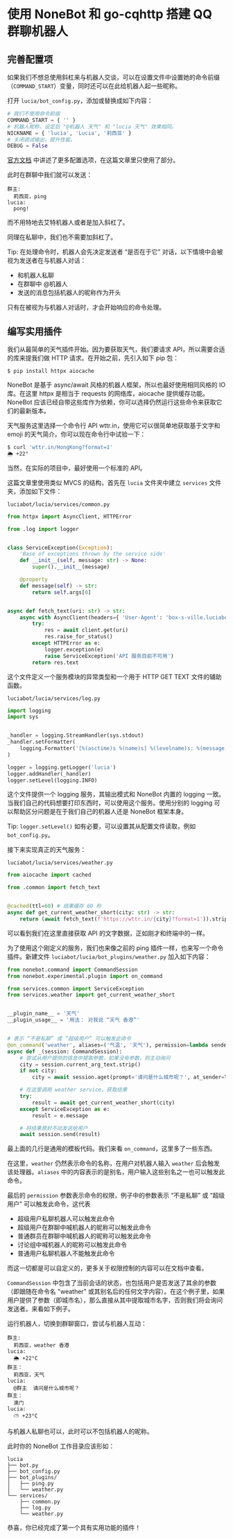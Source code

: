 # 使用 NoneBot 和 go-cqhttp 搭建 QQ 群聊机器人

## 完善配置项

如果我们不想总使用斜杠来与机器人交谈，可以在设置文件中设置她的命令前缀（`COMMAND_START`）变量，同时还可以在此给机器人起一些昵称。

打开 `lucia/bot_config.py`，添加或替换成如下内容：

```py
# 我们不使用命令前缀
COMMAND_START = { '' }
# 机器人昵称，设定后 "@机器人 天气" 和 "lucia 天气" 效果相同。
NICKNAME = { 'lucia', 'Lucia', '莉西亚' }
# 关闭调试输出，提升性能。
DEBUG = False
```

[官方文档](https://docs.nonebot.dev/api.html#%E9%85%8D%E7%BD%AE) 中讲述了更多配置选项，在这篇文章里只使用了部分。

此时在群聊中我们就可以发送：
```
群主:
  莉西亚，ping
lucia:
  pong!
```
而不用特地去艾特机器人或者是加入斜杠了。

同理在私聊中，我们也不需要加斜杠了。

Tip: 在处理命令时，机器人会先决定发送者 “是否在于它” 对话，以下情境中会被视为发送者在与机器人对话：
* 和机器人私聊
* 在群聊中 @机器人
* 发送的消息包括机器人的昵称作为开头

只有在被视为与机器人对话时，才会开始响应的命令处理。

## 编写实用插件
我们从最简单的天气插件开始。因为要获取天气，我们要请求 API，所以需要合适的库来提我们做 HTTP 请求。在开始之前，先引入如下 pip 包：
```
$ pip install httpx aiocache
```
NoneBot 是基于 async/await 风格的机器人框架，所以也最好使用相同风格的 IO 库。在这里 httpx 是相当于 requests 的网络库，aiocache 提供缓存功能。NoneBot 应该已经自带这些库作为依赖，你可以选择仍然运行这些命令来获取它们的最新版本。

天气服务这里选择一个命令行 API wttr.in，使用它可以很简单地获取基于文字和 emoji 的天气简介。你可以现在命令行中试验一下：
```sh
$ curl 'wttr.in/HongKong?format=1'
🌦 +22°
```

当然，在实际的项目中，最好使用一个标准的 API。

这篇文章里使用类似 MVCS 的结构，首先在 `lucia` 文件夹中建立 `services` 文件夹，添加如下文件：

`luciabot/lucia/services/common.py`
```py
from httpx import AsyncClient, HTTPError

from .log import logger


class ServiceException(Exception):
    'Base of exceptions thrown by the service side'
    def __init__(self, message: str) -> None:
        super().__init__(message)

    @property
    def message(self) -> str:
        return self.args[0]


async def fetch_text(uri: str) -> str:
    async with AsyncClient(headers={ 'User-Agent': 'box-s-ville.luciabot' }) as client:
        try:
            res = await client.get(uri)
            res.raise_for_status()
        except HTTPError as e:
            logger.exception(e)
            raise ServiceException('API 服务目前不可用')
        return res.text
```

这个文件定义一个服务模块的异常类型和一个用于 HTTP GET TEXT 文件的辅助函数。

`luciabot/lucia/services/log.py`
```py
import logging
import sys


_handler = logging.StreamHandler(sys.stdout)
_handler.setFormatter(
    logging.Formatter('[%(asctime)s %(name)s] %(levelname)s: %(message)s')
)

logger = logging.getLogger('lucia')
logger.addHandler(_handler)
logger.setLevel(logging.INFO)
```

这个文件提供一个 logging 服务，其输出模式和 NoneBot 内置的 logging 一致。当我们自己的代码想要打印东西时，可以使用这个服务。使用分别的 logging 可以帮助区分问题是在于我们自己的机器人还是 NoneBot 框架本身。

Tip: `logger.setLevel()` 如有必要，可以设置其从配置文件读取，例如 `bot_config.py`。

接下来实现真正的天气服务：

`luciabot/lucia/services/weather.py`
```py
from aiocache import cached

from .common import fetch_text


@cached(ttl=60) # 结果缓存 60 秒
async def get_current_weather_short(city: str) -> str:
    return (await fetch_text(f'https://wttr.in/{city}?format=1')).strip()
```
可以看到我们在这里直接获取 API 的文字数据，正如刚才和终端中的一样。

为了使用这个刚定义的服务，我们也来像之前的 ping 插件一样，也来写一个命令插件。新建文件 `luciabot/lucia/bot_plugins/weather.py` 加入如下内容：
```py
from nonebot.command import CommandSession
from nonebot.experimental.plugin import on_command

from services.common import ServiceException
from services.weather import get_current_weather_short


__plugin_name__ = '天气'
__plugin_usage__ = '用法： 对我说 “天气 香港”'


# 表示 “不是私聊” 或 “超级用户” 可以触发此命令
@on_command('weather', aliases=('气温', '天气'), permission=lambda sender: (not sender.is_privatechat) or sender.is_superuser)
async def _(session: CommandSession):
    # 尝试从用户提供的信息中提取参数，如果没有参数，则主动询问
    city = session.current_arg_text.strip()
    if not city:
        city = await session.aget(prompt='请问是什么城市呢？', at_sender=True)

    # 在这里调用 weather service，获取结果
    try:
        result = await get_current_weather_short(city)
    except ServiceException as e:
        result = e.message

    # 将结果原封不动发送给用户
    await session.send(result)
```

最上面的几行是通用的模板代码。我们来看 `on_command`，这里多了一些东西。

在这里，`weather` 仍然表示命令的名称，在用户对机器人输入 `weather` 后会触发该处理器。`aliases` 中的内容表示的是别名，用户输入这些别名之一也可以触发此命令。

最后的 `permission` 参数表示命令的权限，例子中的参数表示 “不是私聊” 或 “超级用户” 可以触发此命令，这代表
* 超级用户私聊机器人可以触发此命令
* 超级用户在群聊中喊机器人的昵称可以触发此命令
* 普通群员在群聊中喊机器人的昵称可以触发此命令
* 讨论组中喊机器人的昵称可以触发此命令
* 普通用户私聊机器人不能触发此命令

而这一切都是可以自定义的，更多关于权限控制的内容可以在文档中查看。

`CommandSession` 中包含了当前会话的状态，也包括用户是否发送了其余的参数（即跟随在命令名 "weather" 或其别名后的任何文字内容）。在这个例子里，如果用户提供了参数（即城市名），那么直接从其中提取城市名字，否则我们将会询问发送者。来看如下例子。

运行机器人，切换到群聊窗口，尝试与机器人互动：
```
群主:
  莉西亚，weather 香港
lucia:
  🌦 +22°C
群主：
  莉西亚，天气
lucia:
  @群主  请问是什么城市呢？
群主：
  澳门
lucia:
  ⛅️ +23°C
```

与机器人私聊也可以，此时可以不包括机器人的昵称。

此时你的 NoneBot 工作目录应该形如：
```
lucia
├── bot.py
├── bot_config.py
├── bot_plugins/
│   ├── ping.py
│   └── weather.py
└── services/
    ├── common.py
    ├── log.py
    └── weather.py
```

恭喜，你已经完成了第一个具有实用功能的插件！
